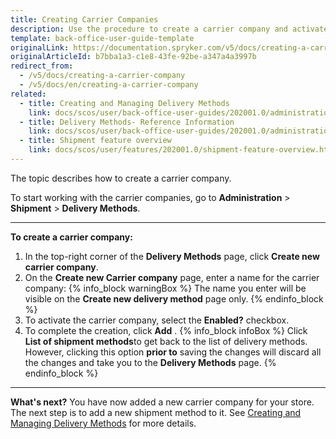 ```yaml
---
title: Creating Carrier Companies
description: Use the procedure to create a carrier company and activate it in the Back Office.
template: back-office-user-guide-template
originalLink: https://documentation.spryker.com/v5/docs/creating-a-carrier-company
originalArticleId: b7bba1a3-c1e8-43fe-92be-a347a4a3997b
redirect_from:
  - /v5/docs/creating-a-carrier-company
  - /v5/docs/en/creating-a-carrier-company
related:
  - title: Creating and Managing Delivery Methods
    link: docs/scos/user/back-office-user-guides/202001.0/administration/delivery-methods/creating-and-managing-delivery-methods.html
  - title: Delivery Methods- Reference Information
    link: docs/scos/user/back-office-user-guides/202001.0/administration/delivery-methods/references/delivery-methods-reference-information.html
  - title: Shipment feature overview
    link: docs/scos/user/features/202001.0/shipment-feature-overview.html
---
```


The topic describes how to create a carrier company.

To start working with the carrier companies, go to **Administration** > **Shipment** > **Delivery Methods**.
***
**To create a carrier company:**
1. In the top-right corner of the **Delivery Methods** page, click **Create new carrier company**.
2. On the **Create new Carrier company** page, enter a name for the carrier company:
{% info_block warningBox %}
 The name you enter will be visible on the **Create new delivery method** page only.
{% endinfo_block %}
4. To activate the carrier company, select the **Enabled?** checkbox.
5. To complete the creation, click **Add** .
{% info_block infoBox %}
Click **List of shipment methods**to get back to the list of delivery methods. However, clicking this option **prior to** saving the changes will discard all the changes and take you to the **Delivery Methods** page.
{% endinfo_block %}

***
**What's next?**
You have now added a new carrier company for your store.
The next step is to add a new shipment method to it. See [Creating and Managing Delivery Methods](/docs/scos/user/back-office-user-guides/{{page.version}}/administration/delivery-methods/creating-and-managing-delivery-methods.html) for more details.

